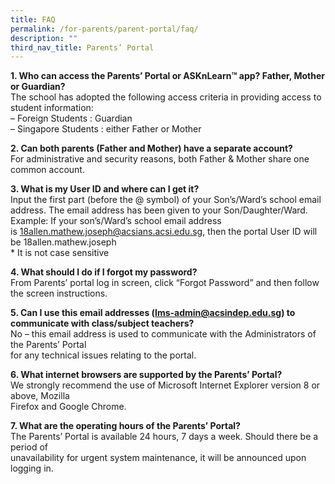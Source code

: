 ```yaml
---
title: FAQ
permalink: /for-parents/parent-portal/faq/
description: ""
third_nav_title: Parents’ Portal
---
```

**1\. Who can access the Parents’ Portal or ASKnLearn™ app? Father, Mother or Guardian?**  
The school has adopted the following access criteria in providing access to student information:  
– Foreign Students : Guardian  
– Singapore Students : either Father or Mother 

**2\. Can both parents (Father and Mother) have a separate account?**  
For administrative and security reasons, both Father & Mother share one common account. 

**3\. What is my User ID and where can I get it?**  
Input the first part (before the @ symbol) of your Son’s/Ward’s school email address. The email address has been given to your Son/Daughter/Ward.  
Example: If your son’s/Ward’s school email address is [18allen.mathew.joseph@acsians.acsi.edu.sg](mailto:18allen.mathew.joseph@acsians.acsi.edu.sg), then the portal User ID will be 18allen.mathew.joseph  
\* It is not case sensitive 

**4\. What should I do if I forgot my password?**  
From Parents’ portal log in screen, click “Forgot Password” and then follow the screen instructions. 

**5\. Can I use this email addresses ([lms-admin@acsindep.edu.sg](mailto:lms-admin@acsindep.edu.sg)) to communicate with class/subject teachers?**  
No – this email address is used to communicate with the Administrators of the Parents’ Portal  
for any technical issues relating to the portal. 

**6\. What internet browsers are supported by the Parents’ Portal?**  
We strongly recommend the use of Microsoft Internet Explorer version 8 or above, Mozilla  
Firefox and Google Chrome. 

**7\. What are the operating hours of the Parents’ Portal?**  
The Parents’ Portal is available 24 hours, 7 days a week. Should there be a period of  
unavailability for urgent system maintenance, it will be announced upon logging in.